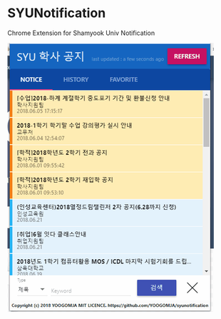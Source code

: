 # SYUNotification
Chrome Extension for Shamyook Univ Notification

![Alt text](https://github.com/YOOGOMJA/SYUNotification/blob/material/syunoti_demo.gif?raw=true "사용예제")
